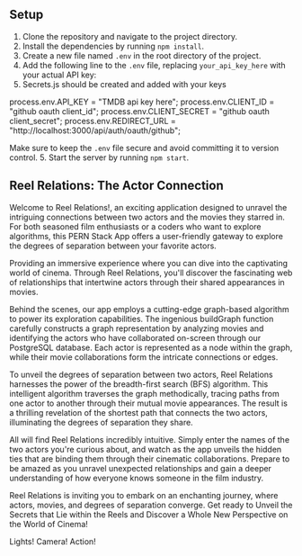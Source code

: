 ## Setup

1. Clone the repository and navigate to the project directory.
2. Install the dependencies by running `npm install`.
3. Create a new file named `.env` in the root directory of the project.
4. Add the following line to the `.env` file, replacing `your_api_key_here` with your actual API key:
5. Secrets.js should be created and added with your keys

process.env.API_KEY = "TMDB api key here";
process.env.CLIENT_ID = "github oauth client_id";
process.env.CLIENT_SECRET = "github oauth client_secret";
process.env.REDIRECT_URL = "http://localhost:3000/api/auth/oauth/github";

Make sure to keep the `.env` file secure and avoid committing it to version control. 5. Start the server by running `npm start`.

## Reel Relations: The Actor Connection

Welcome to Reel Relations!, an exciting application designed to unravel the intriguing connections between two actors and the movies they starred in. For both seasoned film enthusiasts or a coders who want to explore algorithms, this PERN Stack App offers a user-friendly gateway to explore the degrees of separation between your favorite actors.

Providing an immersive experience where you can dive into the captivating world of cinema. Through Reel Relations, you'll discover the fascinating web of relationships that intertwine actors through their shared appearances in movies.

Behind the scenes, our app employs a cutting-edge graph-based algorithm to power its exploration capabilities. The ingenious buildGraph function carefully constructs a graph representation by analyzing movies and identifying the actors who have collaborated on-screen through our PostgreSQL database. Each actor is represented as a node within the graph, while their movie collaborations form the intricate connections or edges.

To unveil the degrees of separation between two actors, Reel Relations harnesses the power of the breadth-first search (BFS) algorithm. This intelligent algorithm traverses the graph methodically, tracing paths from one actor to another through their mutual movie appearances. The result is a thrilling revelation of the shortest path that connects the two actors, illuminating the degrees of separation they share.

All will find Reel Relations incredibly intuitive. Simply enter the names of the two actors you're curious about, and watch as the app unveils the hidden ties that are binding them through their cinematic collaborations. Prepare to be amazed as you unravel unexpected relationships and gain a deeper understanding of how everyone knows someone in the film industry.

Reel Relations is inviting you to embark on an enchanting journey, where actors, movies, and degrees of separation converge. Get ready to Unveil the Secrets that Lie within the Reels and Discover a Whole New Perspective on the World of Cinema!

Lights! Camera! Action!
